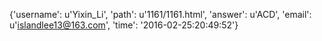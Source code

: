 {'username': u'Yixin_Li', 'path': u'1161/1161.html', 'answer': u'ACD', 'email': u'islandlee13@163.com', 'time': '2016-02-25:20:49:52'}